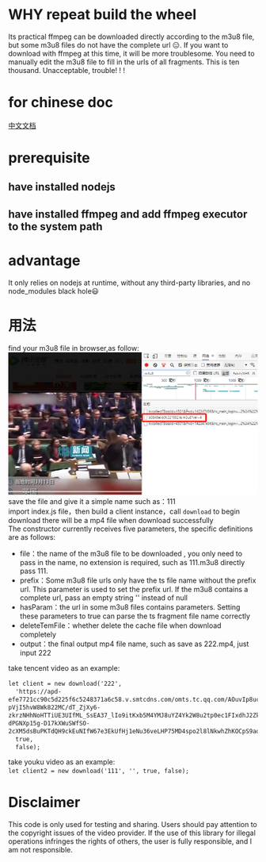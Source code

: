 # WHY repeat build the wheel
Its practical ffmpeg can be downloaded directly according to the m3u8 file, but some m3u8 files do not have the complete url 😑. If you want to download with ffmpeg at this time, it will be more troublesome. You need to manually edit the m3u8 file to fill in the urls of all fragments. This is ten thousand. Unacceptable, trouble! ! !

# for chinese doc
[中文文档](./README_CN.md)
# prerequisite
## have installed nodejs
## have installed ffmpeg and add ffmpeg executor to the system path

# advantage
It only relies on nodejs at runtime, without any third-party libraries, and no node_modules black hole😃

# 用法
find your m3u8 file in browser,as follow:
![m3u8](./sample/mouxun.jpg)
save the file and give it a simple name such as：111<br>
import index.js file，then build a client instance，call `download` to begin download
there will be a mp4 file when download successfully<br>
The constructor currently receives five parameters, the specific definitions are as follows:
+ file：the name of the m3u8 file to be downloaded , you only need to pass in the name, no extension is required, such as 111.m3u8 directly pass 111.
+ prefix：Some m3u8 file urls only have the ts file name without the prefix url. This parameter is used to set the prefix url. If the m3u8 contains a complete url, pass an empty string '' instead of null
+ hasParam：the url in some m3u8 files contains parameters. Setting these parameters to true can parse the ts fragment file name correctly
+ deleteTemFile：whether delete the cache file when download completely
+ output：the final output mp4 file name, such as save as 222.mp4, just input 222

take tencent video as an example:
```
let client = new download('222',
  'https://apd-efe7721cc90c5d225f6c5248371a6c58.v.smtcdns.com/omts.tc.qq.com/AOuvIp8ucBrJsCNI07u9ClgmEZFAKjLICgUl8_cp9ORs/uwMROfz2r5zIIaQXGdGnC2df645AHpR-pVjI5hvW8Wk822MC/dT_ZjXy6-zkrzNHhNoHTTiUE3UIfML_SsEA37_lIo9itKxb5M4YMJ8uYZ4Yk2W8u2tp0ec1FIxdhJ2Zk-dPGNXp15g-D17kXWuSWfSO-2cXM5dsBuPKTdQH9ckEuNIfW67e3EkUfHj1eNu36veLHP75MD4spo2l8lNkwhZhKOCpS9aqJrsVmEw/',
  true,
  false);
```
take youku video as an example:<br>
`let client2 = new download('111', '', true, false);`

# Disclaimer
This code is only used for testing and sharing. Users should pay attention to the copyright issues of the video provider. If the use of this library for illegal operations infringes the rights of others, the user is fully responsible, and I am not responsible.